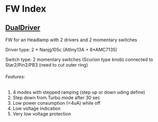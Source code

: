 # FW Index
## [DualDriver](https://github.com/YuvalSob/CavingHeadlampsFW.git)

FW for an Headlamp with 2 drivers and 2 momentary switches 

Driver type: 2 * Nanjg105c (Attiny13A + 8*AMC7135)

Switch type: 2 momentary switches (Scurion type knob) connected to Star2/Pin2/PB3 (need to cut outer ring)

###### Features: ######
1. 4 modes with stepped ramping (step up or down uding define)
2. Step down from Turbo mode after 30 sec 
3. Low power consumption (<4uA) while off
4. Low voltage indication 
5. Very low voltage protection
